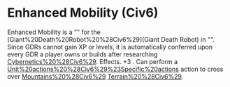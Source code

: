 # Enhanced Mobility (Civ6)

Enhanced Mobility is a "" for the [Giant%20Death%20Robot%20%28Civ6%29](Giant Death Robot) in "". Since GDRs cannot gain XP or levels, it is automatically conferred upon every GDR a player owns or builds after researching [Cybernetics%20%28Civ6%29](Cybernetics).
Effects.
+3 . Can perform a [Unit%20actions%20%28Civ6%29%23Specific%20actions](Jump) action to cross over [Mountains%20%28Civ6%29](mountain) [Terrain%20%28Civ6%29](terrain).